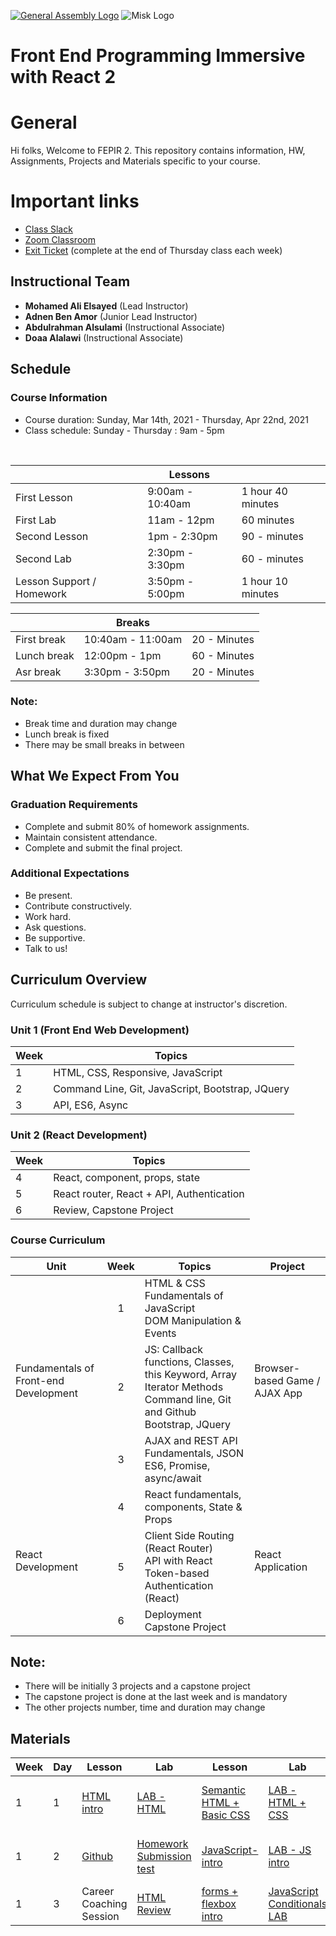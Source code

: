 [![General Assembly Logo](https://camo.githubusercontent.com/1a91b05b8f4d44b5bbfb83abac2b0996d8e26c92/687474703a2f2f692e696d6775722e636f6d2f6b6538555354712e706e67)](https://generalassemb.ly/education/web-development-immersive)
![Misk Logo](https://i.ibb.co/KmXhJbm/Webp-net-resizeimage-1.png)

# Front End Programming Immersive with React 2

# General
Hi folks, Welcome to FEPIR 2. This repository contains information, HW,  Assignments, Projects and Materials specific to your course.

# Important links 
- [Class Slack](https://app.slack.com/client/T0351JZQ0/G01P6G2GLDD)
- [Zoom Classroom](https://generalassembly.zoom.us/j/94092450267?pwd=YmFQdHFqMnBPVFJ2ei9vcXE0R2tOdz09)
- [Exit Ticket]() (complete at the end of Thursday class each week)

## Instructional Team
- **Mohamed Ali Elsayed** (Lead Instructor)
- **Adnen Ben Amor** (Junior Lead Instructor)
- **Abdulrahman Alsulami** (Instructional Associate)
- **Doaa Alalawi** (Instructional Associate)

## Schedule

### Course Information

- Course duration: Sunday, Mar 14th, 2021 - Thursday, Apr 22nd, 2021
- Class schedule: Sunday - Thursday : 9am - 5pm

<br>

| | Lessons | |
| --    | --   | -- 
First Lesson  |   9:00am - 10:40am    | 1 hour 40 minutes
First Lab| 11am - 12pm   |   60 minutes
Second Lesson  | 1pm - 2:30pm  | 90 - minutes
Second Lab |   2:30pm - 3:30pm | 60 - minutes
Lesson Support / Homework  | 3:50pm - 5:00pm   | 1 hour 10 minutes

| | Breaks | |
| -- | -- | --
First break | 10:40am - 11:00am  | 20 - Minutes
Lunch break | 12:00pm - 1pm      | 60 - Minutes
Asr   break | 3:30pm - 3:50pm   | 20 - Minutes

### Note:
- Break time and duration may change
- Lunch break is fixed
- There may be small breaks in between

## What We Expect From You
### Graduation Requirements
* Complete and submit 80% of homework assignments.
* Maintain consistent attendance.
* Complete and submit the final project.
### Additional Expectations
* Be present.
* Contribute constructively.
* Work hard.
* Ask questions.
* Be supportive.
* Talk to us!

## Curriculum Overview

Curriculum schedule is subject to change at instructor's discretion.

### Unit 1 (Front End Web Development)

| Week  | Topics |
| ----- | ------ |
| 1  | HTML, CSS, Responsive, JavaScript    |
| 2  | Command Line, Git, JavaScript, Bootstrap, JQuery  |
| 3  | API, ES6, Async  |

### Unit 2 (React Development)
| Week  | Topics |
| ----- | ------ |
| 4 |   React, component, props, state |
| 5 |   React router, React + API, Authentication |
| 6 |   Review, Capstone Project |

### Course Curriculum

<table>
  <thead>
    <tr><th>Unit</th><th>Week</th><th>Topics</th><th>Project</th></tr>
  </thead>
  <tbody>
    <tr>
      <td rowspan="3">Fundamentals of Front-end Development</td>
      <td align="center">1</td>
      <td>HTML & CSS<br>Fundamentals of JavaScript<br>DOM Manipulation & Events</td>
      <td rowspan="3">Browser-based Game / AJAX App</td>
    </tr>
    <tr>
      <td align="center">2</td>
      <td>JS: Callback functions, Classes, this Keyword, Array Iterator Methods<br>Command line, Git and Github<br>Bootstrap, JQuery</td>
    </tr>
    <tr>
      <td align="center">3</td>
      <td>AJAX and REST API Fundamentals, JSON<br> ES6, Promise, async/await </td>
    </tr>
    <tr>
      <td rowspan="3">React Development</td>
      <td align="center">4</td>
      <td>React fundamentals, components, State & Props</td>
      <td rowspan="3">React Application</td>
    </tr>
    <tr>
      <td align="center">5</td>
      <td>Client Side Routing (React Router)<br>API with React<br>Token-based Authentication (React)</td>
    </tr>
    <tr>
      <td align="center">6</td>
      <td>Deployment<br>Capstone Project</td>
    </tr>
  </tbody>
</table>

## Note:
* There will be initially 3 projects and a capstone project
* The capstone project is done at the last week and is mandatory
* The other projects number, time and duration may change

## Materials

| Week | Day  | Lesson | Lab | Lesson| Lab | Homework|  Recording
|------| ---- | ------ | ------ | -------| -----|-------|---------|
| 1    | 1    |    [HTML intro](week1/day1)    |     [LAB - HTML](https://git.generalassemb.ly/FEPIR-LOL-Saudi/lab_week_1_day_1_html)    |  [Semantic HTML + Basic CSS](https://git.generalassemb.ly/FEPIR-LOL-Saudi/week1_day1_csspositioning)    | [LAB - HTML + CSS](https://git.generalassemb.ly/FEPIR-LOL-Saudi/lab_week_1_day_1_html_css)  | [HW day 1](week1/day1/homework) | [Recording w01d01](https://generalassembly.zoom.us/rec/share/ebCq26kDRaMLmMNscSEfcbGg4_1qrrMd0OupsJ2WGFabcq6hpiUk_0gjf9XUhKlJ.RlmksvaOyKvhX7Au) passcode: kNKh&0Sb |
| 1    | 2      |    [Github](week1/day2)    |     [Homework Submission test](week1/day2)    |  [JavaScript-intro](week1/day2)    | [LAB - JS intro](week1/day2)  | [HW day 2](https://git.generalassemb.ly/FEPIR-LOL-Saudi/homework_week1_day2_javascript_intro) | [Recording w01d02](https://generalassembly.zoom.us/rec/share/yqdVd6d1Cctz5xrijY9ktNwjXDM9tuwP8Vo3Fu3p-fjnXh5ooM78NxLXnDSp82x4.4ZC-7AWqnakgZ5Wt) passcode: 8!Gq&F+@ | 
| 1    | 3      |    Career Coaching Session    |     [HTML Review](week1/day3)    |  [forms + flexbox intro](week1/day3)    | [JavaScript Conditionals LAB](week1/day3)  | [HW day 3](https://git.generalassemb.ly/FEPIR-LOL-Saudi/homework_week1_day3_js_conditionals) | -- | 
